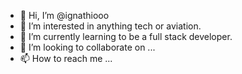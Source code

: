 - 👋 Hi, I’m @ignathiooo
- 👀 I’m interested in anything tech or aviation. 
- 🌱 I’m currently learning to be a full stack developer.
- 💞️ I’m looking to collaborate on ...
- 📫 How to reach me ...

<!---
ignathiooo/ignathiooo is a ✨ special ✨ repository because its `README.md` (this file) appears on your GitHub profile.
You can click the Preview link to take a look at your changes.
--->
